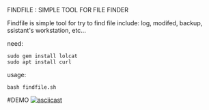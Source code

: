 FINDFILE : SIMPLE TOOL FOR FILE FINDER

Findfile is simple tool for try to find file include: log, modifed, backup, ssistant's workstation, etc... 

need:<br>
```
sudo gem install lolcat
sudo apt install curl
```

usage:<br>
```
bash findfile.sh
```
#DEMO
[![asciicast](https://asciinema.org/a/254236.svg)](https://asciinema.org/a/254236)
